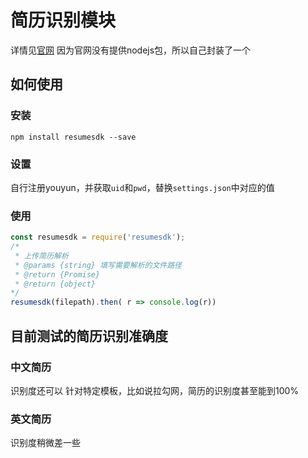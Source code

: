 # 简历识别模块

详情见[官网](http://www.resumesdk.com/)
因为官网没有提供nodejs包，所以自己封装了一个

## 如何使用

### 安装

`npm install resumesdk --save`

### 设置

自行注册youyun，并获取`uid`和`pwd`，替换`settings.json`中对应的值

### 使用

```javascript
const resumesdk = require('resumesdk');
/*
 * 上传简历解析
 * @params {string} 填写需要解析的文件路径
 * @return {Promise}
 * @return {object}
*/
resumesdk(filepath).then( r => console.log(r))
```


## 目前测试的简历识别准确度

### 中文简历

识别度还可以
针对特定模板，比如说拉勾网，简历的识别度甚至能到100%

### 英文简历

识别度稍微差一些

